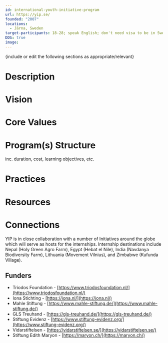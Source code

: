 ```yaml
---
id: international-youth-initiative-program
url: https://yip.se/
founded: "2007"
locations:
  - Järna, Sweden
target-participants: 18-28; speak English; don't need visa to be in Sweden
DDS: true
image:
---
```


{include or edit the following sections as appropriate/relevant}

# Description
# Vision
# Core Values
# Program(s) Structure
inc. duration, cost, learning objectives, etc.
# Practices
# Resources

# Connections 

YIP is in close collaboration with a number of Initiatives around the globe which will serve as hosts for the internships. Internship destinations include Nepal (Holy Green Agro Farm), Egypt (Hebat el Nile), India (Navdanya Biodiversity Farm), Lithuania (Movement Vilnius), and Zimbabwe (Kufunda Village).

## Funders

- Triodos Foundation - [https://www.triodosfoundation.nl/](https://www.triodosfoundation.nl/)
- Iona Stichting - [https://iona.nl/](https://iona.nl/)
- Mahle Stiftung - [https://www.mahle-stiftung.de/](https://www.mahle-stiftung.de/)
- GLS Treuhand - [https://gls-treuhand.de/](https://gls-treuhand.de/)
- Stiftung Evidenz - [https://www.stiftung-evidenz.org/](https://www.stiftung-evidenz.org/)
- Vidarstiftelsen - [https://vidarstiftelsen.se/](https://vidarstiftelsen.se/)
- Stiftung Edith Maryon - [https://maryon.ch/](https://maryon.ch/)